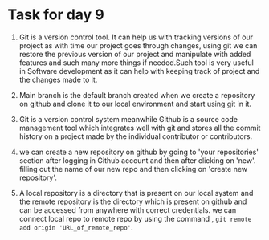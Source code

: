 # Task for day 9

1.  Git is a version control tool. It can help us with tracking versions of our project as with time our project goes through changes, using git we can restore the previous version of our project and manipulate with added features and such many more things if needed.Such tool is very useful in Software development as it can help with keeping track of project and the changes made to it.

2.  Main branch is the default branch created when we create a repository on github and clone it to our local environment and start using git in it.

3.  Git is a version control system meanwhile Github is a source code management tool which integrates well with git and stores all the commit history on a project made by the individual contributor or contributors.

4.  we can create a new repository on github by going to 'your repositories' section after logging in Github account and then after clicking on 'new'. filling out the name of our new repo and then clicking on 'create new repository'.

5.  A local repository is a directory that is present on our local system and the remote repository is the directory which is present on github and can be accessed from anywhere with correct credentials. we can connect local repo to remote repo by using the command , `git remote add origin 'URL_of_remote_repo'`.

